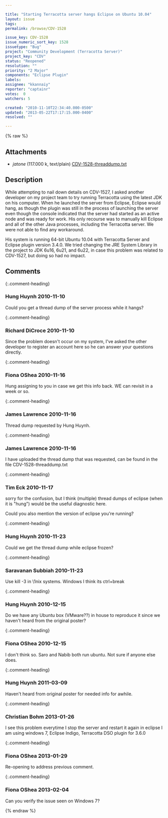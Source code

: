 ```yaml
---

title: "Starting Terracotta server hangs Eclipse on Ubuntu 10.04"
layout: issue
tags: 
permalink: /browse/CDV-1528

issue_key: CDV-1528
issue_numeric_sort_key: 1528
issuetype: "Bug"
project: "Community Development (Terracotta Server)"
project_key: "CDV"
status: "Reopened"
resolution: ""
priority: "2 Major"
components: "Eclipse Plugin"
labels: 
assignee: "kkannaiy"
reporter: "captainr"
votes:  0
watchers: 5

created: "2010-11-10T22:34:40.000-0500"
updated: "2013-05-22T17:17:15.000-0400"
resolved: ""

---
```




{% raw %}


## Attachments
  
* <em>jatone</em> (117.000 k, text/plain) [CDV-1528-threaddump.txt](/attachments/CDV/CDV-1528/CDV-1528-threaddump.txt)
  



## Description

<div markdown="1" class="description">

While attempting to nail down details on CDV-1527, I asked another developer on my project team to try running Terracotta using the latest JDK on his computer. When he launched the server from Eclipse, Eclipse would hang, as though the plugin was still in the process of launching the server even though the console indicated that the server had started as an active node and was ready for work. His only recourse was to manually kill Eclipse and all of the other Java processes, including the Terracotta server. We were not able to find any workaround.

His system is running 64-bit Ubuntu 10.04 with Terracotta Server and Eclipse plugin version 3.4.0. We tried changing the JRE System Library in the project to JDK 6u16, 6u21, and 6u22, in case this problem was related to CDV-1527, but doing so had no impact.

</div>

## Comments


{:.comment-heading}
### **Hung Huynh** <span class="date">2010-11-10</span>

<div markdown="1" class="comment">

Could you get a thread dump of the server process while it hangs?

</div>


{:.comment-heading}
### **Richard DiCroce** <span class="date">2010-11-10</span>

<div markdown="1" class="comment">

Since the problem doesn't occur on my system, I've asked the other developer to register an account here so he can answer your questions directly.

</div>


{:.comment-heading}
### **Fiona OShea** <span class="date">2010-11-16</span>

<div markdown="1" class="comment">

Hung assigning to you in case we get this info back. WE can revisit in a week or so.

</div>


{:.comment-heading}
### **James Lawrence** <span class="date">2010-11-16</span>

<div markdown="1" class="comment">

Thread dump requested by Hung Huynh.

</div>


{:.comment-heading}
### **James Lawrence** <span class="date">2010-11-16</span>

<div markdown="1" class="comment">

I have uploaded the thread dump that was requested, can be found in the file CDV-1528-threaddump.txt

</div>


{:.comment-heading}
### **Tim Eck** <span class="date">2010-11-17</span>

<div markdown="1" class="comment">

sorry for the confusion, but I think (multiple) thread dumps of eclipse (when it is "hung") would be the useful diagnostic here. 

Could you also mention the version of eclipse you're running?

</div>


{:.comment-heading}
### **Hung Huynh** <span class="date">2010-11-23</span>

<div markdown="1" class="comment">

Could we get the thread dump while eclipse frozen? 

</div>


{:.comment-heading}
### **Saravanan Subbiah** <span class="date">2010-11-23</span>

<div markdown="1" class="comment">

Use kill -3 in \1nix systems. Windows I think its ctrl+break

</div>


{:.comment-heading}
### **Hung Huynh** <span class="date">2010-12-15</span>

<div markdown="1" class="comment">

Do we have any Ubuntu box (VMware??) in house to reproduce it since we haven't heard from the original poster? 

</div>


{:.comment-heading}
### **Fiona OShea** <span class="date">2010-12-15</span>

<div markdown="1" class="comment">

I don't think so. Saro and Nabib both run ubuntu. Not sure if anyone else does. 

</div>


{:.comment-heading}
### **Hung Huynh** <span class="date">2011-03-09</span>

<div markdown="1" class="comment">

Haven't heard from original poster for needed info for awhile.

</div>


{:.comment-heading}
### **Christian Bohm** <span class="date">2013-01-26</span>

<div markdown="1" class="comment">

I see this problem everytime I stop the server and restart it again in eclipse
I am using windows 7, Eclipse Indigo, Terracotta DSO plugin for 3.6.0

</div>


{:.comment-heading}
### **Fiona OShea** <span class="date">2013-01-29</span>

<div markdown="1" class="comment">

Re-opening to address previous comment.

</div>


{:.comment-heading}
### **Fiona OShea** <span class="date">2013-02-04</span>

<div markdown="1" class="comment">

Can you verify the issue seen on Windows 7?


</div>



{% endraw %}
